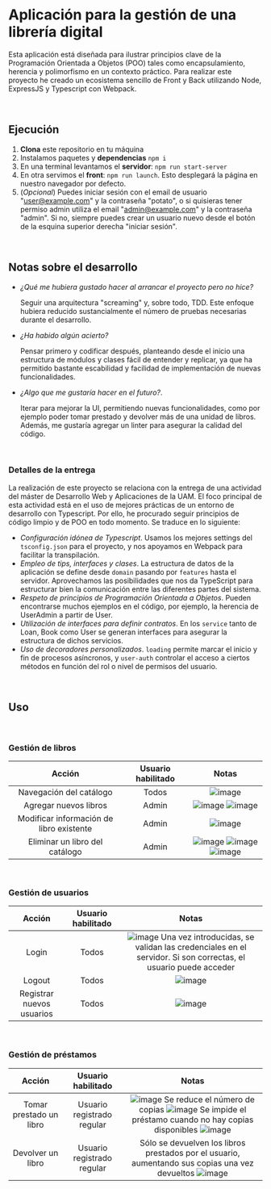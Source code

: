 # Aplicación para la gestión de una librería digital

Esta aplicación está diseñada para ilustrar principios clave de la Programación Orientada a Objetos (POO) tales como encapsulamiento, herencia y polimorfismo en un contexto práctico. Para realizar este proyecto he creado un ecosistema sencillo de Front y Back utilizando Node, ExpressJS y Typescript con Webpack.

&nbsp;

## Ejecución

1. **Clona** este repositorio en tu máquina
2. Instalamos paquetes y **dependencias** `npm i`
3. En una terminal levantamos el **servidor**: `npm run start-server`
4. En otra servimos el **front**: `npm run launch`. Esto desplegará la página en nuestro navegador por defecto.
5. (_Opcional_) Puedes iniciar sesión con el email de usuario "user@example.com" y la contraseña "potato", o si quisieras tener permiso admin utiliza el email "admin@example.com" y la contraseña "admin". Si no, siempre puedes crear un usuario nuevo desde el botón de la esquina superior derecha "iniciar sesión".

&nbsp;

## Notas sobre el desarrollo

* *¿Qué me hubiera gustado hacer al arrancar el proyecto pero no hice?* 

  Seguir una arquitectura "screaming" y, sobre todo, TDD. Este enfoque hubiera reducido sustancialmente el número de pruebas necesarias durante el desarrollo. 

* *¿Ha habido algún acierto?*
  
  Pensar primero y codificar después, planteando desde el inicio una estructura de módulos y clases fácil de entender y replicar, ya que ha permitido bastante escabilidad y facilidad de implementación de nuevas funcionalidades.

* *¿Algo que me gustaría hacer en el futuro?*.
 
  Iterar para mejorar la UI, permitiendo nuevas funcionalidades, como por ejemplo poder tomar prestado y devolver más de una unidad de libros. Además, me gustaría agregar un linter para asegurar la calidad del código.

&nbsp;

### Detalles de la entrega

La realización de este proyecto se relaciona con la entrega de una actividad del máster de Desarrollo Web y Aplicaciones de la UAM. El foco principal de esta actividad está en el uso de mejores prácticas de un entorno de desarrollo con Typescript. Por ello, he procurado seguir principios de código limpio y de POO en todo momento. Se traduce en lo siguiente:

- *Configuración idónea de Typescript*. Usamos los mejores settings del `tsconfig.json` para el proyecto, y nos apoyamos en Webpack para facilitar la transpilación.
- *Empleo de tips, interfaces y clases*. La estructura de datos de la aplicación se define desde `domain` pasando por `features` hasta el servidor. Aprovechamos las posibilidades que nos da TypeScript para estructurar bien la comunicación entre las diferentes partes del sistema.
- *Respeto de principios de Programación Orientada a Objetos*. Pueden encontrarse muchos ejemplos en el código, por ejemplo, la herencia de UserAdmin a partir de User.
- *Utilización de interfaces para definir contratos*. En los `service` tanto de Loan, Book como User se generan interfaces para asegurar la estructura de dichos servicios.
- *Uso de decoradores personalizados*. `loading` permite marcar el inicio y fin de procesos asíncronos, y `user-auth` controlar el acceso a ciertos métodos en función del rol o nivel de permisos del usuario.

&nbsp;

## Uso

&nbsp;

### Gestión de libros

Acción | Usuario habilitado | Notas  
:-------------------------:|:-------------------------:|:-------------------------:
Navegación del catálogo | Todos | ![image](https://github.com/user-attachments/assets/616236c2-5e7c-4ae2-891d-95d6686652e9)
Agregar nuevos libros | Admin | ![image](https://github.com/user-attachments/assets/43afab4c-deca-459d-a7f1-55e6585ca85b) ![image](https://github.com/user-attachments/assets/d62d1815-d5e0-46c7-b379-56b0fb40ea77)
Modificar información de libro existente | Admin | ![image](https://github.com/user-attachments/assets/c231fd4a-8f6a-485c-b913-551ec2eff8f8)
Eliminar un libro del catálogo | Admin | ![image](https://github.com/user-attachments/assets/f347c257-6e72-4686-a98b-a3074a850c19) ![image](https://github.com/user-attachments/assets/19a63024-115a-4147-a14a-0b5fdf4a5ddb) ![image](https://github.com/user-attachments/assets/bd20176b-2cbf-427f-aed0-b067d9c60666)

&nbsp;

### Gestión de usuarios

Acción | Usuario habilitado | Notas  
:-------------------------:|:-------------------------:|:-------------------------:
Login | Todos |  ![image](https://github.com/user-attachments/assets/220de89e-4ae2-4b71-a6ef-8d6e16e7f2ac) Una vez introducidas, se validan las credenciales en el servidor. Si son correctas, el usuario puede acceder 
Logout | Todos | ![image](https://github.com/user-attachments/assets/d0ce1f79-d5b7-4d81-9909-6235a9288c39)
Registrar nuevos usuarios | Todos | ![image](https://github.com/user-attachments/assets/c7fd3383-787d-4d84-add9-97b6b3c8364d)

&nbsp;

### Gestión de préstamos

Acción | Usuario habilitado | Notas  
:-------------------------:|:-------------------------:|:-------------------------:
Tomar prestado un libro | Usuario registrado regular |  ![image](https://github.com/user-attachments/assets/cff1bba9-4dde-4f94-ba01-fe43ce092866) Se reduce el número de copias ![image](https://github.com/user-attachments/assets/fdf3f244-e87a-4d76-aadc-0b3debc75624) Se impide el préstamo cuando no hay copias disponibles ![image](https://github.com/user-attachments/assets/5055363e-671d-4b00-9ac7-8e0189488ed2)
Devolver un libro | Usuario registrado regular | Sólo se devuelven los libros prestados por el usuario, aumentando sus copias una vez devueltos ![image](https://github.com/user-attachments/assets/345debaa-6516-4917-bd9b-20ce9a3e3d0d)

